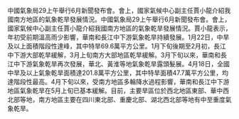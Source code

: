 中國氣象局29上午舉行6月新聞發布會。會上，國家氣候中心副主任賈小龍介紹我國南方地區的氣象乾旱發展情況。中國氣象局29上午舉行6月新聞發布會。會上，國家氣候中心副主任賈小龍介紹我國南方地區的氣象乾旱發展情況。賈小龍表示，年初受前期溫高雨少影響，華南和長江中下游氣象乾旱持續發展。1月22日，中旱及以上面積階段性達峰，其中特旱69.6萬平方公里。1月下旬後期至2月初，長江中下游大部乾旱緩解，3月上旬南方大部地區乾旱緩解。3月下旬以來，華南和長江中下游氣象乾旱再次發展，華北、黃淮等地氣象乾旱露頭髮展。4月18日，全國中旱及以上氣象乾旱面積達201.8萬平方公里，其中特旱面積47.7萬平方公里，均達階段性最高。4月下旬以來，受南方地區多輪降水過程影響，華南和長江中下游地區氣象乾旱在5月上旬已基本緩解。目前，主要旱區位於西北地區東部、華中西北部等地，南方地區主要在四川東北部、重慶北部、湖北西北部等地有中至重度氣象乾旱。